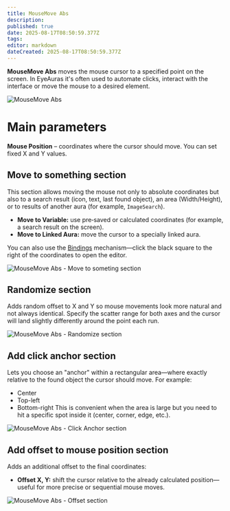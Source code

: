 ```yaml
---
title: MouseMove Abs
description:
published: true
date: 2025-08-17T08:50:59.377Z
tags:
editor: markdown
dateCreated: 2025-08-17T08:50:59.377Z
---
```


**MouseMove Abs** moves the mouse cursor to a specified point on the screen. In EyeAuras it's often used to automate clicks, interact with the interface or move the mouse to a desired element.

![MouseMove Abs](https://s3.eyeauras.net/media/2025/08/EyeAuras_DOrxeVBXrY.png)

# Main parameters
**Mouse Position** – coordinates where the cursor should move. You can set fixed X and Y values.

## Move to something section
This section allows moving the mouse not only to absolute coordinates but also to a search result (icon, text, last found object), an area (Width/Height), or to results of another aura (for example, `ImageSearch`).
- **Move to Variable:** use pre‑saved or calculated coordinates (for example, a search result on the screen).
- **Move to Linked Aura:** move the cursor to a specially linked aura.

You can also use the [Bindings](/features/bindings) mechanism—click the black square to the right of the coordinates to open the editor.

![MouseMove Abs - Move to someting section](https://s3.eyeauras.net/media/2025/08/EyeAuras_ttF92DbAou.png)

## Randomize section
Adds random offset to X and Y so mouse movements look more natural and not always identical. Specify the scatter range for both axes and the cursor will land slightly differently around the point each run.

![MouseMove Abs - Randomize section](https://s3.eyeauras.net/media/2025/08/EyeAuras_fTb1fjQ6Sj.png)

## Add click anchor section
Lets you choose an "anchor" within a rectangular area—where exactly relative to the found object the cursor should move. For example:
- Center
- Top-left
- Bottom-right
This is convenient when the area is large but you need to hit a specific spot inside it (center, corner, edge, etc.).

![MouseMove Abs - Click Anchor section](https://s3.eyeauras.net/media/2025/08/EyeAuras_7ewg0RoYQh.png)

## Add offset to mouse position section

Adds an additional offset to the final coordinates:
- **Offset X, Y:** shift the cursor relative to the already calculated position—useful for more precise or sequential mouse moves.

![MouseMove Abs - Offset section](https://s3.eyeauras.net/media/2025/08/EyeAuras_DMjOlNdH2h.png)
